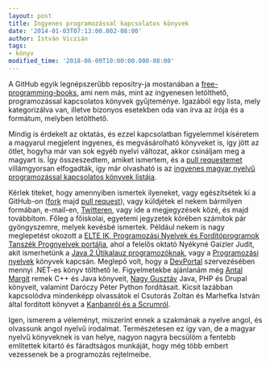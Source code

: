 ```yaml
---
layout: post
title: Ingyenes programozással kapcsolatos könyvek
date: '2014-01-03T07:13:00.002-08:00'
author: István Viczián
tags:
- könyv
modified_time: '2018-06-09T10:00:00.000-08:00'
---
```


A GitHub egyik legnépszerűbb repositry-ja mostanában a
[free-programming-books](https://github.com/vhf/free-programming-books),
ami nem más, mint az ingyenesen letölthető, programozással kapcsolatos
könyvek gyűjteménye. Igazából egy lista, mely kategorizálva van, illetve
bizonyos esetekben oda van írva az írója és a formátum, melyben
letölthető.

Mindig is érdekelt az oktatás, és ezzel kapcsolatban figyelemmel
kíséretem a magyarul megjelent ingyenes, és megvásárolható könyveket is,
így jött az ötlet, hogyha már van sok egyéb nyelvi változat, akkor
csináljam meg a magyart is. Így összeszedtem, amiket ismertem, és a
[pull
requestemet](https://github.com/vhf/free-programming-books/commit/c04b587c9e0e8b0a4a8959b144a9d25042f46ce0)
villámgyorsan elfogadták, így már olvasható is az [ingyenes magyar
nyelvű programozással kapcsolatos könyvek
listája](https://github.com/vhf/free-programming-books/blob/master/free-programming-books-hu.md).

Kérlek titeket, hogy amennyiben ismertek ilyeneket, vagy egészítsétek ki
a GitHub-on ([fork](https://help.github.com/articles/fork-a-repo) majd
[pull request](https://help.github.com/articles/using-pull-requests)),
vagy küldjétek el nekem bármilyen formában, e-mail-en,
[Twitteren](https://twitter.com/vicziani), vagy ide a megjegyzések közé,
és majd továbbítom. Főleg a főiskolai, egyetemi jegyzetek körében
számítok pár gyöngyszemre, melyek kevésbé ismertek. Például nekem is
nagy meglepetést okozott a [ELTE IK, Programozási Nyelvek és
Fordítóprogramok Tanszék Prognyelvek
portálja](http://nyelvek.inf.elte.hu/index.php), ahol a felelős oktató
Nyékyné Gaizler Judit, akit ismerhetünk a [Java 2 Útikalauz
programozóknak](http://www.kiskapu.hu/index.php?BODY=Bookinfo&OP=details&ID=92561&VISIT=1&sz=nyekine-g-judit&t=java-2-utikalauz-programozoknak-5-0-i-ii-kotet),
vagy a [Programozási
nyelvek](http://www.kiskapu.hu/index.php?BODY=BookInfo&OP=details&ID=50586&VISIT=1)
könyvek kapcsán. Meglepő volt, hogy a [DevPortal](https://devportal.hu/)
szervezésében mennyi .NET-es könyv tölthető le. Figyelmetekbe ajánlanám
még [Antal Margit](http://www.ms.sapientia.ro/~manyi/) remek C++ és Java
könyveit, [Nagy Gusztáv](http://nagygusztav.hu/) Java, PHP és Drupal
könyveit, valamint Daróczy Péter Python fordításait. Kicsit lazábban
kapcsolódva mindenképp olvassátok el Csutorás Zoltán és Marhefka István
által fordított könyvet a [Kanbanról és a
Scrumról](http://www.adaptiveconsulting.hu/dokumentumok).

Igen, ismerem a véleményt, miszerint ennek a szakmának a nyelve angol,
és olvassunk angol nyelvű irodalmat. Természetesen ez így van, de a
magyar nyelvű könyveknek is van helye, nagyon nagyra becsülöm a fentebb
említettek kitartó és fáradtságos munkáját, hogy még több embert
vezessenek be a programozás rejtelmeibe.

